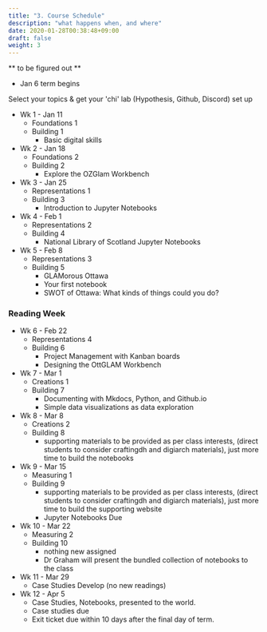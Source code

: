 ```yaml
---
title: "3. Course Schedule"
description: "what happens when, and where"
date: 2020-01-28T00:38:48+09:00
draft: false
weight: 3
---
```


** to be figured out **

+ Jan 6 term begins

Select your topics & get your 'chi' lab (Hypothesis, Github, Discord) set up

+ Wk 1 - Jan 11
	- Foundations 1
	- Building 1
		- Basic digital skills
+ Wk 2 - Jan 18
	- Foundations 2
	- Building 2
		- Explore the OZGlam Workbench
+ Wk 3 - Jan 25
	- Representations 1
	- Building 3
		- Introduction to Jupyter Notebooks
+ Wk 4 - Feb 1
	- Representations 2
	- Building 4
		- National Library of Scotland Jupyter Notebooks
+ Wk 5 - Feb 8
	- Representations 3
	- Building 5
		- GLAMorous Ottawa
		- Your first notebook
		- SWOT of Ottawa: What kinds of things could you do?

### Reading Week

+ Wk 6 - Feb 22
	- Representations 4
	- Building 6
		- Project Management with Kanban boards
		- Designing the OttGLAM Workbench
+ Wk 7 - Mar 1
	- Creations 1
	- Building 7
		- Documenting with Mkdocs, Python, and Github.io
		- Simple data visualizations as data exploration
+ Wk 8 - Mar 8
	- Creations 2
	- Building 8
		- supporting materials to be provided as per class interests, (direct students to consider craftingdh and digiarch materials), just more time to build the notebooks
+ Wk 9 - Mar 15
	- Measuring 1
	- Building 9
		- supporting materials to be provided as per class interests, (direct students to consider craftingdh and digiarch materials), just more time to build the supporting website
		- Jupyter Notebooks Due
+ Wk 10 - Mar 22
	- Measuring 2
	- Building 10
		- nothing new assigned
		- Dr Graham will present the bundled collection of notebooks to the class
+ Wk 11 - Mar 29
	- Case Studies Develop (no new readings)
+ Wk 12 - Apr 5
	- Case Studies, Notebooks, presented to the world.
	- Case studies due
	- Exit ticket due within 10 days after the final day of term.
